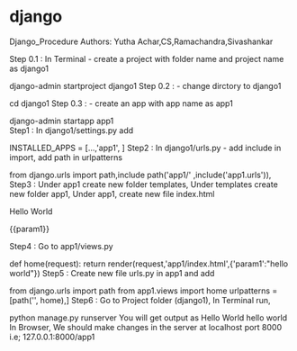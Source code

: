 # django
Django_Procedure
Authors: Yutha Achar,CS,Ramachandra,Sivashankar

Step 0.1 : In Terminal - create a project with folder name and project name as django1

django-admin startproject django1
Step 0.2 : - change dirctory to django1

cd django1
Step 0.3 : - create an app with app name as app1

django-admin startapp app1  
Step1 : In django1/settings.py add

INSTALLED_APPS = [...,'app1', ]
Step2 : In django1/urls.py - add include in import, add path in urlpatterns

from django.urls import path,include
path('app1/' ,include('app1.urls')),
Step3 : Under app1 create new folder templates, Under templates create new folder app1, Under app1, create new file index.html

<body>
    <p>Hello World</p>
    <p>{{param1}}</p>
</body>
Step4 : Go to app1/views.py

def home(request):
    return render(request,'app1/index.html',{'param1':"hello world"})
Step5 : Create new file urls.py in app1 and add

from django.urls import path
from app1.views import home
urlpatterns = [path('', home),]
Step6 : Go to Project folder (django1), In Terminal run,

python manage.py runserver
You will get output as
Hello World
hello world
In Browser, We should make changes in the server at localhost port 8000 i.e; 127.0.0.1:8000/app1

